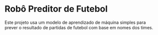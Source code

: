 # Robô Preditor de Futebol
Este projeto usa um modelo de aprendizado de máquina simples para prever o resultado de partidas de futebol com base em nomes dos times.